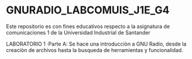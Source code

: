 # GNURADIO_LABCOMUIS_J1E_G4
Este repositorio es con fines educativos respecto a la asignatura de comunicaciones 1 de la Universidad Industrial de Santander

LABORATORIO 1
·Parte A:
Se hace una introducciòn a GNU Radio, desde la creaciòn de archivos hasta la busqueda de herramientas y funcionalidad.

